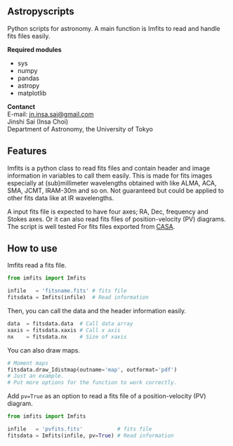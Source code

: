 Astropyscripts
-----------------------
Python scripts for astronomy. A main function is Imfits to read and handle fits files easily.


**Required modules**
- sys
- numpy
- pandas
- astropy
- matplotlib


**Contanct**  
E-mail: jn.insa.sai@gmail.com  
Jinshi Sai (Insa Choi)  
Department of Astronomy, the University of Tokyo


Features
---------------------
Imfits is a python class to read fits files and contain header and image information in variables to call them easily. This is made for fits images especially at (sub)millimeter wavelengths obtained with like ALMA, ACA, SMA, JCMT, IRAM-30m and so on. Not guaranteed but could be applied to other fits data like at IR wavelengths.

A input fits file is expected to have four axes; RA, Dec, frequency and Stokes axes. Or it can also read fits files of position-velocity (PV) diagrams. The script is well tested For fits files exported from [CASA](https://casa.nrao.edu).


How to use
---------------

Imfits read a fits file.

```python
from imfits import Imfits

infile   = 'fitsname.fits' # fits file
fitsdata = Imfits(infile)  # Read information
```

Then, you can call the data and the header information easily.

```python
data  = fitsdata.data  # Call data array
xaxis = fitsdata.xaxis # Call x axis
nx    = fitsdata.nx    # Size of xaxis
```

You can also draw maps.

```python
# Moment maps
fitsdata.draw_Idistmap(outname='map', outformat='pdf')
# Just an example.
# Put more options for the function to work correctly.
```

Add ```pv=True``` as an option to read a fits file of a position-velocity (PV) diagram.

```python
from imfits import Imfits

infile   = 'pvfits.fits'           # fits file
fitsdata = Imfits(infile, pv=True) # Read information
```